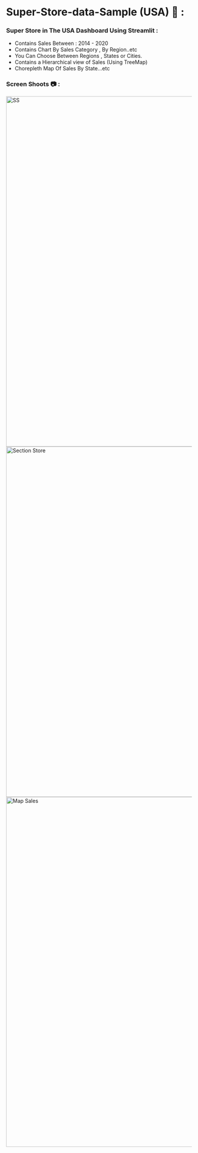 # Super-Store-data-Sample (USA) 🏬 :

### Super Store in The USA Dashboard Using Streamlit :

- Contains Sales Between : 2014 - 2020
- Contains Chart By Sales Category , By Region..etc
- You Can Choose Between Regions , States or Cities.
- Contains a Hierarchical view of Sales (Using TreeMap)
- Chorepleth Map Of Sales By State...etc



### Screen Shoots 📷 :


<img width="948" alt="SS" src="https://github.com/moadhamousti/Super-Store-data/assets/118165767/76f3fba9-ff52-4c7d-b48d-81b5f11f0fd5">

<img width="948" alt="Section Store" src="https://github.com/moadhamousti/Super-Store-data/assets/118165767/31c6c690-c147-4b9c-b98e-5a0649f68f84">

<img width="947" alt="Map Sales" src="https://github.com/moadhamousti/Super-Store-data/assets/118165767/23702101-54cd-408d-9b69-bc999b9761cd">
